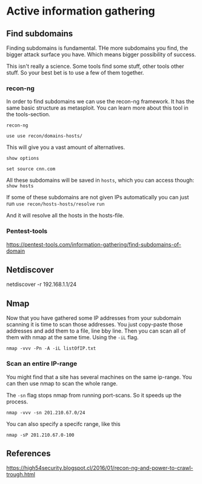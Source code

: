# Active information gathering


## Find subdomains

Finding subdomains is fundamental. THe more subdomains you find, the bigger attack surface you have. Which means bigger possibility of success.

This isn't really a science. Some tools find some stuff, other tools other stuff. So your best bet is to use a few of them together.

### recon-ng
In order to find subdomains we can use the recon-ng framework. It has the same basic structure as metasploit. You can learn more about this tool in the tools-section.

`recon-ng`

`use use recon/domains-hosts/`

This will give you a vast amount of alternatives.

`show options`

`set source cnn.com`


All these subdomains will be saved in `hosts`, which you can access though: `show hosts`

If some of these subdomains are not given IPs automatically you can just run
`use recon/hosts-hosts/resolve`
`run`

And it will resolve all the hosts in the hosts-file. 

### Pentest-tools
https://pentest-tools.com/information-gathering/find-subdomains-of-domain

## Netdiscover

netdiscover -r 192.168.1.1/24

## Nmap

Now that you have gathered some IP addresses from your subdomain scanning it is time to scan those addresses. You just copy-paste those addresses and add them to a file, line bby line. Then you can scan all of them with nmap at the same time. Using the `-iL` flag.


`nmap -vvv -Pn -A -iL listOfIP.txt`

### Scan an entire IP-range
You might find that a site has several machines on the same ip-range. You can then use nmap to scan the whole range.

The `-sn` flag stops nmap from running port-scans. So it speeds up the process.

`nmap -vvv -sn 201.210.67.0/24`

You can also specify a specifc range, like this

`nmap -sP 201.210.67.0-100`

## References
https://high54security.blogspot.cl/2016/01/recon-ng-and-power-to-crawl-trough.html

